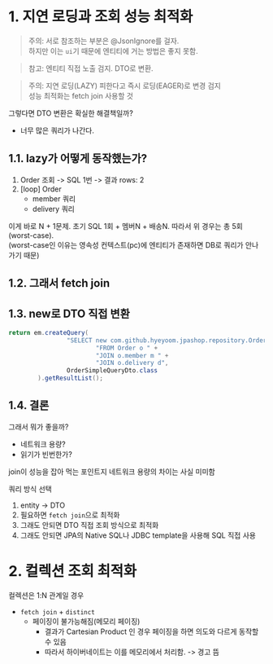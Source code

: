 # 1. 지연 로딩과 조회 성능 최적화

> 주의: 서로 참조하는 부분은 @JsonIgnore를 걸자.  
> 하지만 이는 `ui`기 때문에 엔티티에 거는 방법은 좋지 못함.  

> 참고: 엔티티 직접 노출 검지. DTO로 변환.

> 주의: 지연 로딩(LAZY) 피한다고 즉시 로딩(EAGER)로 변경 검지  
> 성능 최적화는 fetch join 사용할 것

그렇다면 DTO 변환은 확실한 해결책일까?
- 너무 많은 쿼리가 나간다.  

## 1.1. lazy가 어떻게 동작했는가?

1. Order 조회 -> SQL 1번 -> 결과 rows: 2
2. [loop] Order
    - member 쿼리
    - delivery 쿼리
    
이게 바로 N + 1문제. 초기 SQL 1회 + 멤버N + 배송N. 따라서 위 경우는 총 5회 (worst-case).  
(worst-case인 이유는 영속성 컨텍스트(pc)에 엔티티가 존재하면 DB로 쿼리가 안나가기 때문)  

## 1.2. 그래서 fetch join

## 1.3. new로 DTO 직접 변환

```java
return em.createQuery(
                "SELECT new com.github.hyeyoom.jpashop.repository.OrderSimpleQueryDto(o.id, m.name, o.orderedDate, o.status, d.address)" +
                        "FROM Order o " +
                        "JOIN o.member m " +
                        "JOIN o.delivery d",
                OrderSimpleQueryDto.class
        ).getResultList();
```

## 1.4. 결론

그래서 뭐가 좋을까?

- 네트워크 용량?
- 읽기가 빈번한가?

join이 성능을 잡아 먹는 포인트지 네트워크 용량의 차이는 사실 미미함  

쿼리 방식 선택  
1. entity -> DTO
2. 필요하면 `fetch join`으로 최적화
3. 그래도 안되면 DTO 직접 조회 방식으로 최적화
4. 그래도 안되면 JPA의 Native SQL나 JDBC template을 사용해 SQL 직접 사용

# 2. 컬렉션 조회 최적화

컬렉션은 1:N 관계일 경우

- `fetch join` + `distinct`
    - 페이징이 불가능해짐(메모리 페이징)
        - 결과가 Cartesian Product 인 경우 페이징을 하면 의도와 다르게 동작할 수 있음
        - 따라서 하이버네이트는 이를 메모리에서 처리함. -> 경고 뜸

